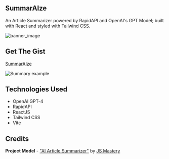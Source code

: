## SummarAIze
An Article Summarizer powered by RapidAPI and OpenAI's GPT Model; built with React and styled with Tailwind CSS.

![banner_image](https://i.imgur.com/ZblXr0S.png)

## Get The Gist
[SummarAIze](https://summaraize-jj5v.onrender.com/)

![Summary example](https://i.imgur.com/QhG9GmN.png)

## Technologies Used
* OpenAI GPT-4
* RapidAPI
* ReactJS
* Tailwind CSS
* Vite

## Credits

**Project Model** - ["AI Article Summarizer"](https://www.youtube.com/watch?v=A6g8xc0MoiY&t=24s) by [JS Mastery](https://www.youtube.com/@javascriptmastery)